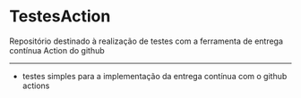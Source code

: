 # TestesAction
Repositório destinado à realização de testes com a ferramenta de entrega contínua Action do github

_______________________________________

* testes simples para a implementação da entrega contínua com o github actions
